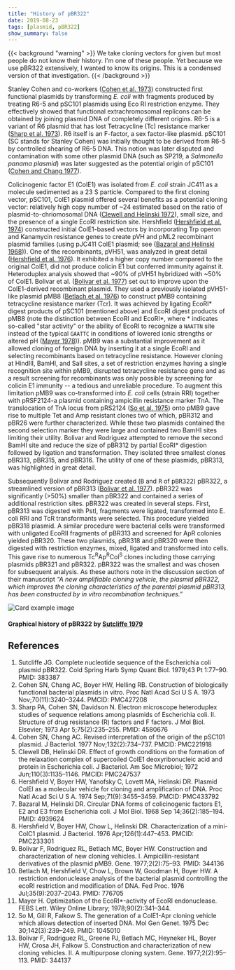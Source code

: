 ```yaml
---
title: "History of pBR322"
date: 2019-08-23
tags: [plasmid, pBR322]
show_summary: false 
---
```


{{< background "warning" >}}
We take cloning vectors for given but most people do not know their history. I'm one of these people. Yet because we use pBR322 extensively, I wanted to know its origins. This is a condensed version of that investigation. 
{{< /background >}}

Stanley Cohen and co-workers ([Cohen et al. 1973](http://dx.doi.org/10.1073/pnas.70.11.3240)) constructed first functional plasmids by transforming _E. coli_ with fragments produced by treating R6-5 and pSC101 plasmids using Eco RI restriction enzyme. They effectively showed that functional extrachromosomal replicons can be obtained by joining plasmid DNA of completely different origins. R6-5 is a variant of R6 plasmid that has lost Tetracycline (Tc) resistance marker ([Sharp et al. 1973](https://www.ncbi.nlm.nih.gov/pubmed/4580676)). R6 itself is an F-factor, a sex factor-like plasmid. pSC101 (SC stands for Stanley Cohen) was initially thought to be derived from R6-5 by controlled shearing of R6-5 DNA. This notion was later disputed and contamination with some other plasmid DNA (such as SP219, a _Salmonella panama plasmid_) was later suggested as the potential origin of pSC101 ([Cohen and Chang 1977](http://jb.asm.org/cgi/pmidlookup?view=long&pmid=334752)). 

Colicinogenic factor E1 (ColE1) was isolated from _E. coli_  strain JC411 as a molecule sedimented as a 23 S particle. Compared to the first cloning vector, pSC101, ColE1 plasmid offered several benefits as a potential cloning vector: relatively high copy number of ~24 estimated based on the ratio of plasmid-to-chriomosomal DNA ([Clewell and Helinski 1972](https://jb.asm.org/content/jb/110/3/1135.full.pdf)), small size, and the presence of a single EcoRI restriction site. Hershfield ([Hershfield et al. 1974](http://dx.doi.org/10.1073/pnas.71.9.3455)) constructed initial ColE1-based vectors by incorporating Trp operon and Kanamycin resistance genes to create pVH and pML2 recombinant plasmid families (using pJC411 ColE1 plasmid; see ([Bazaral and Helinski 1968](http://dx.doi.org/10.1016/0022-2836(68)90374-4))). One of the recombinants, pVH51, was analyzed in great detail ([Hershfield et al. 1976](http://jb.asm.org/cgi/pmidlookup?view=long&pmid=770430)). It exhibited a higher copy number compared to the original ColE1, did not produce colicin E1 but conferred immunity against it. Heteroduplex analysis showed that ~90% of pVH51 hybridized with ~50% of ColE1. Bolivar et al. ([Bolivar et al. 1977](https://linkinghub.elsevier.com/retrieve/pii/0378-1119(77)90074-9)) set out to improve upon the ColE1-derived recombinant plasmid. They used a previously isolated pVH51-like plasmid pMB8 ([Betlach et al. 1976](https://europepmc.org/abstract/med/776705)) to construct pMB9 containing tetracycline resistance marker (Tcr). It was achieved by ligating EcoRI\* digest products of pSC101 (mentioned above) and EcoRI digest products of pMB8 (note the distinction between EcoRI and EcoRI\*, where \* indicates so-called "star activity" or the ability of EcoRI to recognize a `NAATTN` site instead of the typical `GAATTC` in conditions of lowered ionic strengths or altered pH ([Mayer 1978](https://onlinelibrary.wiley.com/doi/pdf/10.1016/0014-5793(78)80400-1))). pMB9 was a substantial improvement as it allowed cloning of foreign DNA by inserting it at a single EcoRI and selecting recombinants based on tetracycline resistance. However cloning at HindIII, BamHI, and SalI sites, a set of restriction enzymes having a single recognition site within pMB9, disrupted tetracycline resistance gene and as a result screening for recombinants was only possible by screening for colicin E1 immunity -- a tedious  and unreliable procedure. To augment this limitation pMB9 was co-transformed into *E. coli* cells (strain RRI) together with pRSF2124-a plasmid containing ampicillin resistance marker TnA. The translocation of TnA locus from pRS2124 ([So et al. 1975](https://www.ncbi.nlm.nih.gov/pubmed/1045010)) onto pMB9 gave rise to multiple Tet and Amp resistant clones two of which, pBR312 and pBR26 were further characterized. While these two plasmids contained the second selection marker they were large and contained two BamHI sites limiting their utility. Bolivar and Rodriguez attempted to remove the second BamHI site and reduce the size of pBR312 by partial EcoRI\* digestion followed by ligation and transformation. They isolated three smallest clones pBR313, pBR315, and pBR316. The utility of one of these plasmids, pBR313, was highlighted in great detail. 

Subsequently Bolivar and Rodriguez created (<kbd>B</kbd> and <kbd>R</kbd> of <kbd>pBR322</kbd>) pBR322, a streamlined version of pBR313 ([Bolivar et al. 1977](https://linkinghub.elsevier.com/retrieve/pii/0378-1119(77)90000-2)). pBR322 was significantly (>50%) smaller than pBR322 and contained a series of additional restriction sites. pBR322 was created in several steps. First, pBR313 was digested with PstI, fragments were ligated, transformed into E. coli RRI and TcR transformants were selected. This procedure yielded pBR318 plasmid. A similar procedure were bacterial cells were transformed with unligated EcoRII fragments of pBR313 and screened for ApR colonies yielded pBR320. These two plasmids, pBR318 and pBR320 were then digested with restriction enzymes, mixed, ligated and transformed into cells. This gave rise to numerous Tc<sup>R</sup>Ap<sup>R</sup>Col<sup>S</sup> clones including those carrying plasmids pBR321 and pBR322. pBR322 was the smallest and was chosen for subsequent analysis.  As these authors note in the discussion section of their manuscript _“A new amplifiable cloning vehicle, the plasmid pBR322, which improves the cloning characteristics of the parental plasmid pBR313, has been constructed by in vitro recombination techniques.”_ 


<div class="card">
  <img src="/images/pbr322.png" alt="Card example image">

  <div class="card-body">
    <h4 class="card-title">Graphical history of pBR322 by <a href="http://dx.doi.org/10.1101/SQB.1979.043.01.013">Sutcliffe 1979</a></h4>
  </div>
</div>

## References

 1. Sutcliffe JG. Complete nucleotide sequence of the Escherichia coli plasmid pBR322. Cold Spring Harb Symp Quant Biol. 1979;43 Pt 1:77–90. PMID: 383387
 1. Cohen SN, Chang AC, Boyer HW, Helling RB. Construction of biologically functional bacterial plasmids in vitro. Proc Natl Acad Sci U S A. 1973 Nov;70(11):3240–3244. PMCID: PMC427208
 1. Sharp PA, Cohen SN, Davidson N. Electron microscope heteroduplex studies of sequence relations among plasmids of Escherichia coli. II. Structure of drug resistance (R) factors and F factors. J Mol Biol. Elsevier; 1973 Apr 5;75(2):235–255. PMID: 4580676
 1. Cohen SN, Chang AC. Revised interpretation of the origin of the pSC101 plasmid. J Bacteriol. 1977 Nov;132(2):734–737. PMCID: PMC221918
 1. Clewell DB, Helinski DR. Effect of growth conditions on the formation of the relaxation complex of supercoiled ColE1 deoxyribonucleic acid and protein in Escherichia coli. J Bacteriol. Am Soc Microbiol; 1972 Jun;110(3):1135–1146. PMCID: PMC247537
 1. Hershfield V, Boyer HW, Yanofsky C, Lovett MA, Helinski DR. Plasmid ColEl as a molecular vehicle for cloning and amplification of DNA. Proc Natl Acad Sci U S A. 1974 Sep;71(9):3455–3459. PMCID: PMC433792
 1. Bazaral M, Helinski DR. Circular DNA forms of colicinogenic factors E1, E2 and E3 from Escherichia coli. J Mol Biol. 1968 Sep 14;36(2):185–194. PMID: 4939624
 1. Hershfield V, Boyer HW, Chow L, Helinski DR. Characterization of a mini-ColC1 plasmid. J Bacteriol. 1976 Apr;126(1):447–453. PMCID: PMC233301
 1. Bolivar F, Rodriguez RL, Betlach MC, Boyer HW. Construction and characterization of new cloning vehicles. I. Ampicillin-resistant derivatives of the plasmid pMB9. Gene. 1977;2(2):75–93. PMID: 344136
 1. Betlach M, Hershfield V, Chow L, Brown W, Goodman H, Boyer HW. A restriction endonuclease analysis of the bacterial plasmid controlling the ecoRI restriction and modification of DNA. Fed Proc. 1976 Jul;35(9):2037–2043. PMID: 776705
 1. Mayer H. Optimization of the EcoRI*-activity of EcoRI endonuclease. FEBS Lett. Wiley Online Library; 1978;90(2):341–344.
 1. So M, Gill R, Falkow S. The generation of a ColE1-Apr cloning vehicle which allows detection of inserted DNA. Mol Gen Genet. 1975 Dec 30;142(3):239–249. PMID: 1045010
 1. Bolivar F, Rodriguez RL, Greene PJ, Betlach MC, Heyneker HL, Boyer HW, Crosa JH, Falkow S. Construction and characterization of new cloning vehicles. II. A multipurpose cloning system. Gene. 1977;2(2):95–113. PMID: 344137

